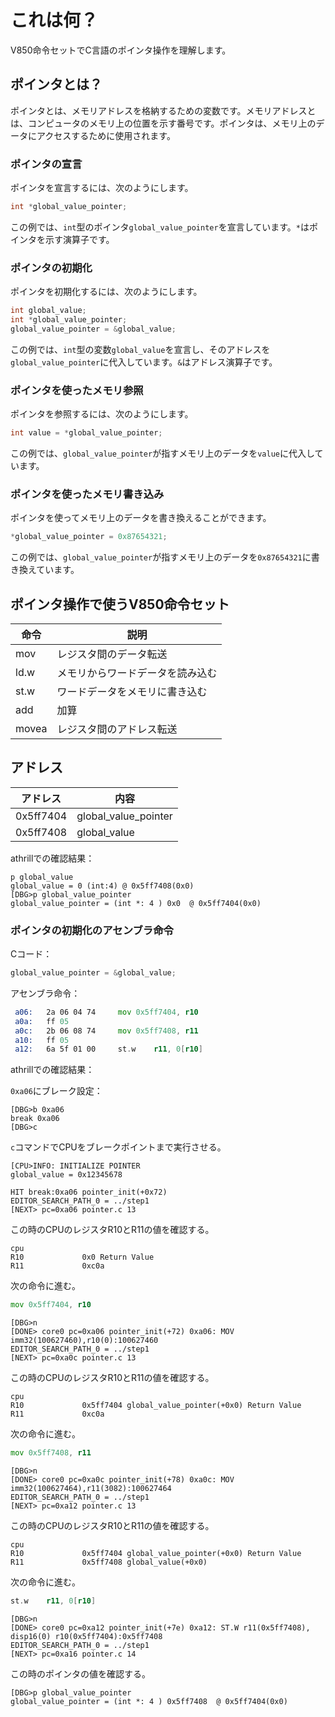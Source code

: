 # これは何？

V850命令セットでC言語のポインタ操作を理解します。

## ポインタとは？

ポインタとは、メモリアドレスを格納するための変数です。メモリアドレスとは、コンピュータのメモリ上の位置を示す番号です。ポインタは、メモリ上のデータにアクセスするために使用されます。

### ポインタの宣言

ポインタを宣言するには、次のようにします。

```c
int *global_value_pointer;
```

この例では、`int`型のポインタ`global_value_pointer`を宣言しています。`*`はポインタを示す演算子です。

### ポインタの初期化

ポインタを初期化するには、次のようにします。

```c
int global_value;
int *global_value_pointer;
global_value_pointer = &global_value;
```

この例では、`int`型の変数`global_value`を宣言し、そのアドレスを`global_value_pointer`に代入しています。`&`はアドレス演算子です。

### ポインタを使ったメモリ参照

ポインタを参照するには、次のようにします。

```c
int value = *global_value_pointer;
```

この例では、`global_value_pointer`が指すメモリ上のデータを`value`に代入しています。

### ポインタを使ったメモリ書き込み

ポインタを使ってメモリ上のデータを書き換えることができます。

```c
*global_value_pointer = 0x87654321;
```

この例では、`global_value_pointer`が指すメモリ上のデータを`0x87654321`に書き換えています。


## ポインタ操作で使うV850命令セット

|命令|説明|
|---|---|
|mov|レジスタ間のデータ転送|
|ld.w|メモリからワードデータを読み込む|
|st.w|ワードデータをメモリに書き込む|
|add|加算|
|movea|レジスタ間のアドレス転送|

## アドレス

|アドレス|内容|
|---|---|
|0x5ff7404|global_value_pointer|
|0x5ff7408|global_value|

athrillでの確認結果：

```
p global_value
global_value = 0 (int:4) @ 0x5ff7408(0x0)
[DBG>p global_value_pointer
global_value_pointer = (int *: 4 ) 0x0  @ 0x5ff7404(0x0)
```

### ポインタの初期化のアセンブラ命令

Cコード：

```c
global_value_pointer = &global_value;
```

アセンブラ命令：
```asm
 a06:	2a 06 04 74 	mov	0x5ff7404, r10
 a0a:	ff 05 
 a0c:	2b 06 08 74 	mov	0x5ff7408, r11
 a10:	ff 05 
 a12:	6a 5f 01 00 	st.w	r11, 0[r10]
```

athrillでの確認結果：

`0xa06`にブレーク設定：
```
[DBG>b 0xa06
break 0xa06
[DBG>c
```

`c`コマンドでCPUをブレークポイントまで実行させる。
```
[CPU>INFO: INITIALIZE POINTER
global_value = 0x12345678

HIT break:0xa06 pointer_init(+0x72)
EDITOR_SEARCH_PATH_0 = ../step1
[NEXT> pc=0xa06 pointer.c 13
```

この時のCPUのレジスタR10とR11の値を確認する。
```
cpu
R10             0x0 Return Value
R11             0xc0a
```

次の命令に進む。
```asm
mov	0x5ff7404, r10
```

```
[DBG>n
[DONE> core0 pc=0xa06 pointer_init(+72) 0xa06: MOV imm32(100627460),r10(0):100627460
EDITOR_SEARCH_PATH_0 = ../step1
[NEXT> pc=0xa0c pointer.c 13
```

この時のCPUのレジスタR10とR11の値を確認する。
```
cpu
R10             0x5ff7404 global_value_pointer(+0x0) Return Value
R11             0xc0a
```

次の命令に進む。
```asm
mov	0x5ff7408, r11
```

```
[DBG>n
[DONE> core0 pc=0xa0c pointer_init(+78) 0xa0c: MOV imm32(100627464),r11(3082):100627464
EDITOR_SEARCH_PATH_0 = ../step1
[NEXT> pc=0xa12 pointer.c 13
```

この時のCPUのレジスタR10とR11の値を確認する。
```
cpu
R10             0x5ff7404 global_value_pointer(+0x0) Return Value
R11             0x5ff7408 global_value(+0x0)
```

次の命令に進む。
```asm
st.w	r11, 0[r10]
```
```
[DBG>n
[DONE> core0 pc=0xa12 pointer_init(+7e) 0xa12: ST.W r11(0x5ff7408), disp16(0) r10(0x5ff7404):0x5ff7408
EDITOR_SEARCH_PATH_0 = ../step1
[NEXT> pc=0xa16 pointer.c 14
```

この時のポインタの値を確認する。
```
[DBG>p global_value_pointer
global_value_pointer = (int *: 4 ) 0x5ff7408  @ 0x5ff7404(0x0)
````

